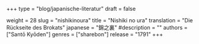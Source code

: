 +++
type = "blog/japanische-literatur"
draft = false

weight = 28
slug = "nishikinoura"
title = "Nishiki no ura"
translation = "Die Rückseite des Brokats"
japanese = "錦之裏"
#description = ""
authors = ["Santō Kyōden"]
genres = ["sharebon"]
release = "1791"
+++

